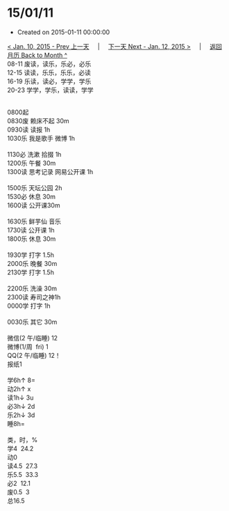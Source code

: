 # 15/01/11

- Created on 2015-01-11 00:00:00

[< Jan. 10, 2015 - Prev 上一天](/_archived/lifelogs/2015/01/d10.md) &nbsp; &nbsp; | &nbsp; &nbsp; [下一天 Next - Jan. 12, 2015 >](/_archived/lifelogs/2015/01/d12.md) &nbsp; &nbsp; |  &nbsp; &nbsp; [返回月历 Back to Month ^](/_archived/lifelogs/2015/01/index.md)
<br/>08-11 废读，读乐，乐必，必乐<br/>12-15 读读，乐乐，乐乐，必读<br/>16-19 乐读，读必，学学，学乐<br/>20-23 学学，学乐，读读，学学<div><br/></div>0800起<br/>0830废 赖床不起 30m<br/>0930读 读报 1h<br/>1030乐 我是歌手 微博 1h<div><br/></div>1130必 洗漱 拾掇 1h<br/>1200乐 午餐 30m<br/>1300读 思考记录 网易公开课 1h<div><br/></div>1500乐 天坛公园 2h<br/>1530必 休息 30m<br/>1600读 公开课30m<div><br/></div>1630乐 鲜芋仙 音乐<br/>1730读 公开课 1h<br/>1800乐 休息 30m<div><br/></div>1930学 打字 1.5h<br/>2000乐 晚餐 30m</div><div>2130学 打字 1.5h</div><div><br/></div><div>2200乐 洗澡 30m</div><div>2300读 寿司之神1h</div><div>0000学 打字 1h</div><div><br/></div><div>0030乐 其它 30m</div><div><div><br/></div>微信(2 午/临睡) 12<br/>微博(1/周  fri) 1<br/>QQ(2 午/临睡) 12！<br/>报纸1<div><br/></div>学6h↑ 8=<br/>动2h↑ x<br/>读1h↓ 3u<br/>必3h↓ 2d<br/>乐2h↓ 3d<br/>睡8h=<div><br/></div>类，时，%<br/>学4  24.2</div><div>动0<br/>读4.5  27.3<br/>乐5.5  33.3<br/>必2  12.1<br/>废0.5  3<br/>总16.5</div>
